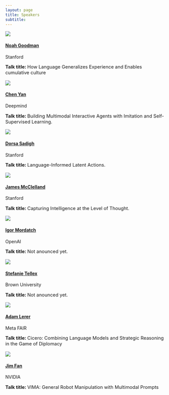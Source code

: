 ```yaml
---
layout: page
title: Speakers
subtitle: 
---
```

 
<div class='row'>
  <div class="col-3">
    <div class="frame">
      <img class="speaker-img" src='/assets/img/noah.jpg'>
    </div>
  </div>
  <div class="col-9">
    <h4> <a href="https://cocolab.stanford.edu/ndg" target="_blank"> Noah Goodman </a></h4>
    <p class='speaker-affiliation'> Stanford</p>
      <p style='font-size: 11pt;'>
        <b>Talk title: </b>  How Language Generalizes Experience and Enables cumulative culture
    </p>
  </div>
</div>

<div class='row'>
  <div class="col-3">
    <div class="frame">
    <img class="speaker-img" src='/assets/img/cyan.png'>
  </div>
  </div>
  <div class="col-9">
    <h4> <a href="">Chen Yan</a> </h4>
    <p class='speaker-affiliation'> Deepmind</p>
      <p style='font-size: 11pt;'>
        <b>Talk title: </b> Building Multimodal Interactive Agents with Imitation and Self-Supervised Learning.
    </p>
  </div>
</div>

<div class='row'>
  <div class="col-3">
    <div class="frame">
    <img class="speaker-img" src='/assets/img/dorsasadigh.jpg'>
  </div>
  </div>
  <div class="col-9">
    <h4> <a href="https://dorsa.fyi/" target="_blank">Dorsa Sadigh</a> </h4>
    <p class='speaker-affiliation'> Stanford</p>
      <p style='font-size: 11pt;'>
        <b>Talk title: </b> Language-Informed Latent Actions.
    </p>
  </div>
</div>

<div class='row'>
  <div class="col-3">
    <div class="frame">
    <img class="speaker-img" src='/assets/img/jmcclelland.jpg'>
  </div>
  </div>
  <div class="col-9">
    <h4> <a href="">James McClelland</a> </h4>
    <p class='speaker-affiliation'> Stanford</p>
      <p style='font-size: 11pt;'>
        <b>Talk title: </b> Capturing Intelligence at the Level of Thought.
    </p>
  </div>
</div> 

<div class='row'>
  <div class="col-3">
    <div class="frame">
    <img class="speaker-img" src='/assets/img/igormordatch.jpg'>
  </div>
  </div>
  <div class="col-9">
    <h4> <a href="">Igor Mordatch</a> </h4>
    <p class='speaker-affiliation'> OpenAI</p>
      <p style='font-size: 11pt;'>
        <b>Talk title: </b> Not anounced yet.
    </p>
  </div>
</div> 

<div class='row'>
  <div class="col-3">
    <div class="frame">
    <img class="speaker-img" src='/assets/img/stellex.png'>
  </div>
  </div>
  <div class="col-9">
    <h4> <a href="">Stefanie Tellex</a> </h4>
    <p class='speaker-affiliation'>Brown University</p>
      <p style='font-size: 11pt;'>
        <b>Talk title: </b> Not anounced yet.
    </p>
  </div>
</div>

<div class='row'>
  <div class="col-3">
    <div class="frame">
    <img class="speaker-img" src='/assets/img/adam_lerer.jpeg'>
  </div>
  </div>
  <div class="col-9">
    <h4> <a href="">Adam Lerer</a> </h4>
    <p class='speaker-affiliation'> Meta FAIR</p>
      <p style='font-size: 11pt;'>
        <b>Talk title: </b> Cicero: Combining Language Models and Strategic Reasoning in the Game of Diplomacy
    </p>
  </div>
</div> 

<div class='row'>
  <div class="col-3">
    <div class="frame">
    <img class="speaker-img" src='/assets/img/jim_fan.jpeg'>
  </div>
  </div>
  <div class="col-9">
    <h4> <a href="">Jim Fan</a> </h4>
    <p class='speaker-affiliation'> NVIDIA</p>
      <p style='font-size: 11pt;'>
        <b>Talk title: </b> VIMA: General Robot Manipulation with Multimodal Prompts
    </p>
  </div>
</div> 

<!-- <table>
  <tr>
    <td>Noah Goodman </td>
    <td>"How language generalizes experience and enables cumulative culture."</td>
    <td>(confirmed)</td>
  </tr>
  <tr>
    <td>Chen Yan</td>
    <td>"Building Multimodal Interactive Agents with Imitation and Self-Supervised Learning."</td>
    <td>(confirmed)</td>
  </tr>
  <tr>
    <td>Dorsa Sadigh</td>
    <td>"Language-Informed Latent Actions." </td>
    <td>(confirmed)</td>
  </tr>
  <tr>
    <td>James McClelland</td>
    <td>TBD</td>
    <td>(confirmed)</td>
  </tr>
    <tr>
    <td>Stephanie Tellex</td>
    <td>TBD</td>
    <td>(invited)</td>
  </tr>
  <tr>
    <td>Igor Mordatch</td>
    <td>TBD</td>
    <td>(confirmed)</td>
  </tr>
  <tr>
    <td>Andy Clark</td>
    <td>TBD</td>
    <td>(invited)</td>
  </tr>

</table> -->



